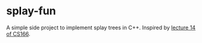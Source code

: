 # splay-fun
A simple side project to implement splay trees in C++. Inspired by [lecture 14 of CS166](http://web.stanford.edu/class/cs166/lectures/14/Slides14.pdf).
